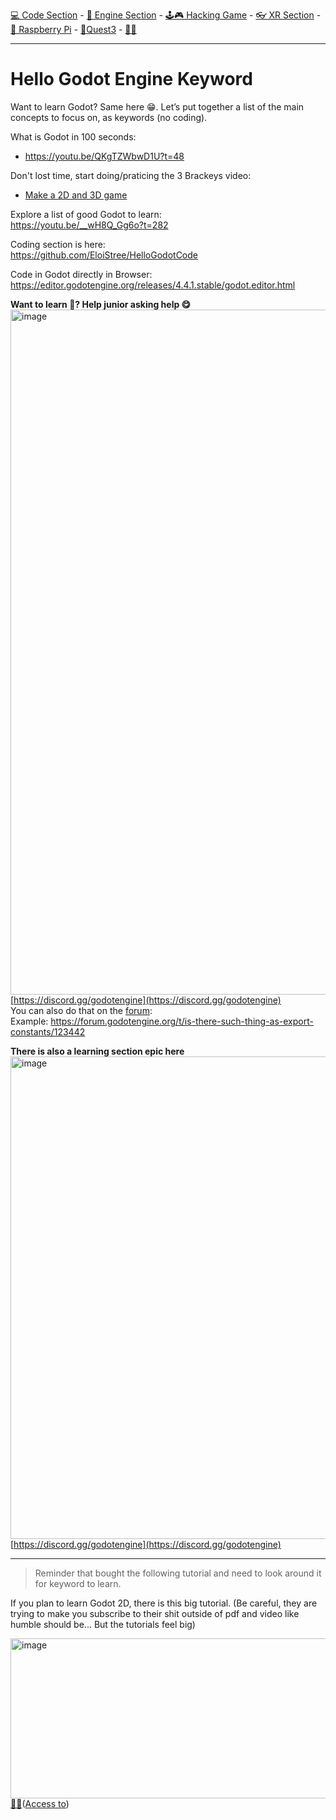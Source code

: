 [💻 Code Section](https://github.com/EloiStree/HelloGodotCode) - [🚂 Engine Section](https://github.com/EloiStree/HelloGodotEngineKeyword) - [🕹️🎮 Hacking Game](https://github.com/EloiStree/HelloGodotRemoteControlHub) - [👓 XR Section](https://github.com/EloiStree/HelloGodotXR)  - [🍓 Raspberry Pi](https://github.com/EloiStree/HelloRaspberryPi) - [🥽Quest3](https://github.com/EloiStree/HelloQuest3) - [🍺🍻](https://buymeacoffee.com/apintio)

------------------------------

# Hello Godot Engine Keyword
Want to learn Godot? Same here 😁. Let’s put together a list of the main concepts to focus on, as keywords (no coding).
  
What is Godot in 100 seconds:   
- https://youtu.be/QKgTZWbwD1U?t=48  

Don't lost time, start doing/praticing the 3 Brackeys video:       
- [Make a 2D and 3D game](https://github.com/EloiStree/HelloGodotEngineKeyword/issues/2)      

Explore a list of good Godot to learn:  
https://youtu.be/__wH8Q_Gg6o?t=282  

Coding section is here:  
https://github.com/EloiStree/HelloGodotCode  

Code in Godot directly in Browser:  
https://editor.godotengine.org/releases/4.4.1.stable/godot.editor.html  

**Want to learn 🧐? Help junior asking help 😋** 
[<img width="1654" height="1096" alt="image" src="https://github.com/user-attachments/assets/b463212b-0692-4c7d-9e51-e8cd0bda338b" />](https://discord.gg/godotengine)  
[https://discord.gg/godotengine](https://discord.gg/godotengine)    
You can also do that on the [forum](https://forum.godotengine.org/t/is-there-such-thing-as-export-constants/123442):  
Example: https://forum.godotengine.org/t/is-there-such-thing-as-export-constants/123442  

**There is also a learning section epic here** 
[<img width="1156" height="772" alt="image" src="https://github.com/user-attachments/assets/827926c8-6c66-47ac-9b38-06420d018d8c" />](https://discord.gg/godotengine)  
[https://discord.gg/godotengine](https://discord.gg/godotengine)      



-----------------------------

> Reminder that bought the following tutorial and need to look around it for keyword to learn.

If you plan to learn Godot 2D, there is this big tutorial.
(Be careful, they are trying to make you subscribe to their shit outside of pdf and video like humble should be... But the tutorials feel big)

[<img width="601" height="256" alt="image" src="https://github.com/user-attachments/assets/340f5a97-b92a-4221-b227-9f7f786bf11a" />](https://www.humblebundle.com/software/learn-godot-in-2025-complete-course-bundle-software)    
[🔗💲](https://www.humblebundle.com/software/learn-godot-in-2025-complete-course-bundle-software)([Access to](https://academy.zenva.com/course/godot-3d-platformer-course))    



